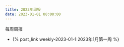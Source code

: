 ```yaml
---
title: 2023年周报
date: 2023-01-01 00:00:00
---
```


每周周报

- {% post_link weekly-2023-01-1 2023年1月第一周 %}
